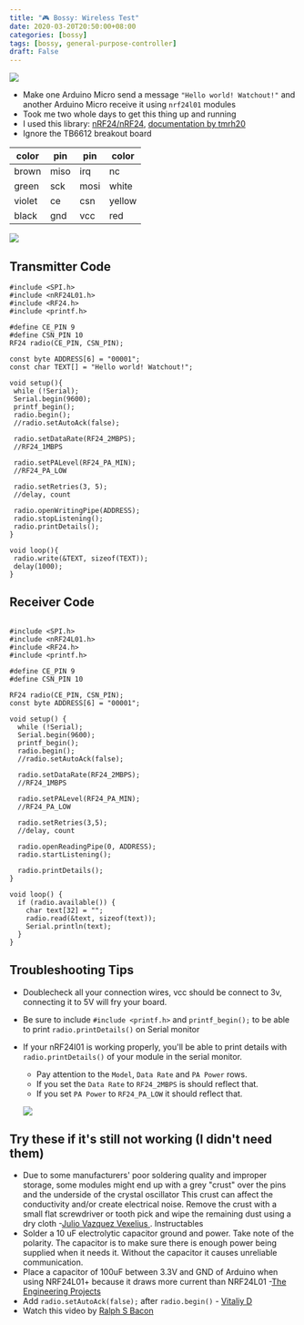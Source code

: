 ```yaml
---
title: "🎮 Bossy: Wireless Test"
date: 2020-03-20T20:50:00+08:00
categories: [bossy]
tags: [bossy, general-purpose-controller]
draft: False
---
```


![](/robotics-blog/wireless-1.jpg)

- Make one Arduino Micro send a message `"Hello world! Watchout!"` and another Arduino Micro receive it using `nrf24l01` modules
- Took me two whole days to get this thing up and running
- I used this library: [nRF24/nRF24](https://github.com/nRF24/RF24), [documentation by tmrh20](https://tmrh20.github.io/RF24/)
- Ignore the TB6612 breakout board

| color | pin | pin | color |
| -- | -- | -- | -- |
| brown | miso | irq | nc |
| green| sck | mosi | white |
| violet | ce | csn | yellow |
| black | gnd | vcc | red |

![](/robotics-blog/wireless-2.png)


## Transmitter Code
```arduino
#include <SPI.h>
#include <nRF24L01.h>
#include <RF24.h>
#include <printf.h>

#define CE_PIN 9
#define CSN_PIN 10
RF24 radio(CE_PIN, CSN_PIN);

const byte ADDRESS[6] = "00001";
const char TEXT[] = "Hello world! Watchout!";

void setup(){
 while (!Serial);
 Serial.begin(9600);
 printf_begin();
 radio.begin();
 //radio.setAutoAck(false);

 radio.setDataRate(RF24_2MBPS);
 //RF24_1MBPS

 radio.setPALevel(RF24_PA_MIN);
 //RF24_PA_LOW

 radio.setRetries(3, 5);
 //delay, count

 radio.openWritingPipe(ADDRESS);
 radio.stopListening();
 radio.printDetails();
}

void loop(){
 radio.write(&TEXT, sizeof(TEXT));
 delay(1000);
}
```


## Receiver Code
```arduino

#include <SPI.h>
#include <nRF24L01.h>
#include <RF24.h>
#include <printf.h>

#define CE_PIN 9
#define CSN_PIN 10

RF24 radio(CE_PIN, CSN_PIN);
const byte ADDRESS[6] = "00001";

void setup() {
  while (!Serial);
  Serial.begin(9600);
  printf_begin();
  radio.begin();
  //radio.setAutoAck(false);

  radio.setDataRate(RF24_2MBPS);
  //RF24_1MBPS

  radio.setPALevel(RF24_PA_MIN);
  //RF24_PA_LOW

  radio.setRetries(3,5);
  //delay, count

  radio.openReadingPipe(0, ADDRESS);
  radio.startListening();

  radio.printDetails();
}

void loop() {
  if (radio.available()) {
    char text[32] = "";
    radio.read(&text, sizeof(text));
    Serial.println(text);
  }
}
```


## Troubleshooting Tips
- Doublecheck all your connection wires, vcc should be connect to 3v, connecting it to 5V will fry your board.
- Be sure to include `#include <printf.h>` and `printf_begin();` to be able to print `radio.printDetails()` on Serial monitor
- If your nRF24l01 is working properly, you'll be able to print details with `radio.printDetails()` of your module in the serial monitor.
  - Pay attention to the `Model`, `Data Rate` and `PA Power` rows.
  - If you set the `Data Rate` to `RF24_2MBPS` is should reflect that.
  - If you set `PA Power` to `RF24_PA_LOW`  it should reflect that.

  ![](/robotics-blog/print-radio.png)

## Try these if it's still not working (I didn't need them)
- Due to some manufacturers' poor soldering quality and improper storage, some modules might end up with a grey "crust" over the pins and the underside of the crystal oscillator This crust can affect the conductivity and/or create electrical noise. Remove the crust with a small flat screwdriver or tooth pick and wipe the remaining dust using a dry cloth -[Julio Vazquez Vexelius ](https://www.instructables.com/id/NRF24L01-Fixing-Connection-Issues/). Instructables
- Solder a 10 uF electrolytic capacitor ground and power. Take note of the polarity. The capacitor is to make sure there is enough power being supplied when it needs it. Without the capacitor it causes unreliable communication.
- Place a capacitor of 100uF between 3.3V and GND of Arduino when using NRF24L01+ because it draws more current than NRF24L01 -[The Engineering Projects](https://www.theengineeringprojects.com/2015/10/nrf24l01-arduino-response-timed.html)
- Add `radio.setAutoAck(false);` after `radio.begin()` - [Vitaliy D](https://www.youtube.com/watch?v=jfaFbjgwprI)
- Watch this video by [Ralph S Bacon](https://www.youtube.com/watch?v=JSHJ-RLbNJk)
